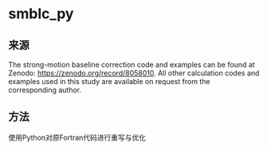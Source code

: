 # smblc_py

## 来源
The strong-motion baseline correction code and examples can be found at Zenodo: https://zenodo.org/record/8058010. All other calculation codes and examples used in this study are available on request from the corresponding author.

## 方法
使用Python对原Fortran代码进行重写与优化